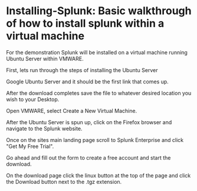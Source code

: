 # Installing-Splunk: Basic walkthrough of how to install splunk within a virtual machine

For the demonstration Splunk will be installed on a virtual machine running Ubuntu Server within VMWARE.

First, lets run through the steps of installing the Ubuntu Server 

Google Ubuntu Server and it should be the first link that comes up.

After the download completes save the file to whatever desired location you wish to your Desktop.

Open VMWARE, select Create a New Virtual Machine.



After the Ubuntu Server is spun up, click on the Firefox browser and navigate to the Splunk website.

Once on the sites main landing page scroll to Splunk Enterprise and click "Get My Free Trial".

Go ahead and fill out the form to create a free account and start the download.

On the download page click the linux button at the top of the page and click the Download button next to the .tgz extension.



